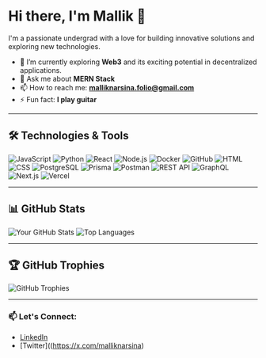 # Hi there, I'm Mallik 👋

I'm a passionate undergrad with a love for building innovative solutions and exploring new technologies.

- 🌱 I’m currently exploring **Web3** and its exciting potential in decentralized applications.
- 💬 Ask me about **MERN Stack**
- 📫 How to reach me: **malliknarsina.folio@gmail.com**
- ⚡ Fun fact: **I play guitar**

---

## 🛠️ Technologies & Tools

![JavaScript](https://img.shields.io/badge/-JavaScript-F7DF1E?style=flat&logo=JavaScript&logoColor=black)
![Python](https://img.shields.io/badge/-Python-3776AB?style=flat&logo=python&logoColor=white)
![React](https://img.shields.io/badge/-React-61DAFB?style=flat&logo=React&logoColor=white)
![Node.js](https://img.shields.io/badge/-Node.js-339933?style=flat&logo=node.js&logoColor=white)
![Docker](https://img.shields.io/badge/-Docker-2496ED?style=flat&logo=docker&logoColor=white)
![GitHub](https://img.shields.io/badge/-GitHub-181717?style=flat&logo=github&logoColor=white)
![HTML](https://img.shields.io/badge/-HTML5-E34F26?style=flat&logo=html5&logoColor=white)
![CSS](https://img.shields.io/badge/-CSS3-1572B6?style=flat&logo=css3&logoColor=white)
![PostgreSQL](https://img.shields.io/badge/-PostgreSQL-336791?style=flat&logo=postgresql&logoColor=white)
![Prisma](https://img.shields.io/badge/-Prisma-2D3748?style=flat&logo=prisma&logoColor=white)
![Postman](https://img.shields.io/badge/-Postman-FF6C37?style=flat&logo=postman&logoColor=white)
![REST API](https://img.shields.io/badge/-REST%20API-FF5722?style=flat&logo=api&logoColor=white)
![GraphQL](https://img.shields.io/badge/-GraphQL-E10098?style=flat&logo=graphql&logoColor=white)
![Next.js](https://img.shields.io/badge/-Next.js-000000?style=flat&logo=next.js&logoColor=white)
![Vercel](https://img.shields.io/badge/-Vercel-000000?style=flat&logo=vercel&logoColor=white)


---

## 📊 GitHub Stats

![Your GitHub Stats](https://github-readme-stats.vercel.app/api?username=[YourUsername]&show_icons=true&theme=radical)
![Top Languages](https://github-readme-stats.vercel.app/api/top-langs/?username=[YourUsername]&layout=compact&theme=radical)

---

## 🏆 GitHub Trophies

![GitHub Trophies](https://github-profile-trophy.vercel.app/?username=[YourUsername]&theme=gruvbox)

---

### 📫 Let's Connect:

- [LinkedIn](https://www.linkedin.com/in/mallik-narsina-314401233/)
- [Twitter]((https://x.com/malliknarsina)
